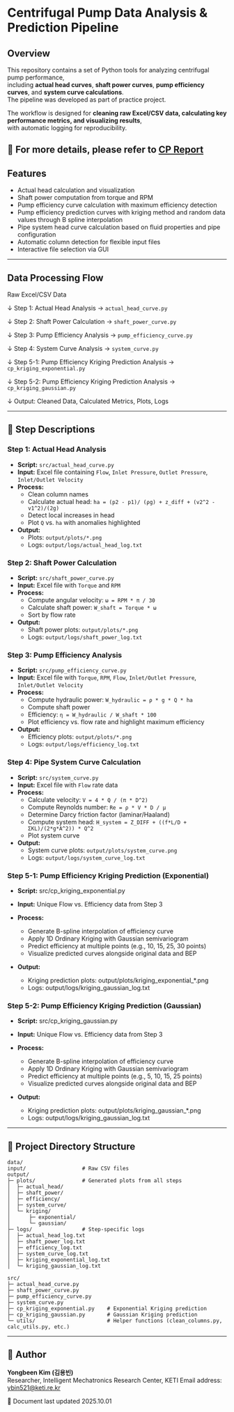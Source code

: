 # Centrifugal Pump Data Analysis & Prediction Pipeline
## Overview
This repository contains a set of Python tools for analyzing centrifugal pump performance,  
including **actual head curves**, **shaft power curves**, **pump efficiency curves**, and **system curve calculations**.  
The pipeline was developed as part of practice project.  

The workflow is designed for **cleaning raw Excel/CSV data, calculating key performance metrics, and visualizing results**,  
with automatic logging for reproducibility.


📑 For more details, please refer to [CP Report](CPreport_KimYongBeen.pdf)
---

## Features
- Actual head calculation and visualization
- Shaft power computation from torque and RPM
- Pump efficiency curve calculation with maximum efficiency detection
- Pump efficiency prediction curves with kriging method and random data values through B spline interpolation
- Pipe system head curve calculation based on fluid properties and pipe configuration
- Automatic column detection for flexible input files
- Interactive file selection via GUI

---

## Data Processing Flow
Raw Excel/CSV Data  

↓ Step 1: Actual Head Analysis → `actual_head_curve.py`  

↓ Step 2: Shaft Power Calculation → `shaft_power_curve.py`  

↓ Step 3: Pump Efficiency Analysis → `pump_efficiency_curve.py`  

↓ Step 4: System Curve Analysis → `system_curve.py` 


↓ Step 5-1: Pump Efficiency Kriging Prediction Analysis → `cp_kriging_exponential.py`


↓ Step 5-2: Pump Efficiency Kriging Prediction Analysis → `cp_kriging_gaussian.py`


↓ Output: Cleaned Data, Calculated Metrics, Plots, Logs

---

## 📝 Step Descriptions

### Step 1: Actual Head Analysis
- **Script:** `src/actual_head_curve.py`
- **Input:** Excel file containing `Flow`, `Inlet Pressure`, `Outlet Pressure`, `Inlet/Outlet Velocity`
- **Process:**
  - Clean column names
  - Calculate actual head: `ha = (p2 - p1)/ (ρg) + z_diff + (v2^2 - v1^2)/(2g)`
  - Detect local increases in head
  - Plot `Q` vs. `ha` with anomalies highlighted
- **Output:**  
  - Plots: `output/plots/*.png`
  - Logs: `output/logs/actual_head_log.txt`


### Step 2: Shaft Power Calculation
- **Script:** `src/shaft_power_curve.py`
- **Input:** Excel file with `Torque` and `RPM`
- **Process:**
  - Compute angular velocity: `ω = RPM * π / 30`
  - Calculate shaft power: `W_shaft = Torque * ω`
  - Sort by flow rate
- **Output:**  
  - Shaft power plots: `output/plots/*.png`
  - Logs: `output/logs/shaft_power_log.txt`


### Step 3: Pump Efficiency Analysis
- **Script:** `src/pump_efficiency_curve.py`
- **Input:** Excel file with `Torque`, `RPM`, `Flow`, `Inlet/Outlet Pressure`, `Inlet/Outlet Velocity`
- **Process:**
  - Compute hydraulic power: `W_hydraulic = ρ * g * Q * ha`
  - Compute shaft power
  - Efficiency: `η = W_hydraulic / W_shaft * 100`
  - Plot efficiency vs. flow rate and highlight maximum efficiency
- **Output:**  
  - Efficiency plots: `output/plots/*.png`
  - Logs: `output/logs/efficiency_log.txt`


### Step 4: Pipe System Curve Calculation
- **Script:** `src/system_curve.py`
- **Input:** Excel file with `Flow` rate data
- **Process:**
  - Calculate velocity: `V = 4 * Q / (π * D^2)`
  - Compute Reynolds number: `Re = ρ * V * D / μ`
  - Determine Darcy friction factor (laminar/Haaland)
  - Compute system head: `H_system = Z_DIFF + ((f*L/D + ΣKL)/(2*g*A^2)) * Q^2`
  - Plot system curve
- **Output:**  
  - System curve plots: `output/plots/system_curve.png`
  - Logs: `output/logs/system_curve_log.txt`


### Step 5-1: Pump Efficiency Kriging Prediction (Exponential)
- **Script:** src/cp_kriging_exponential.py
- **Input:** Unique Flow vs. Efficiency data from Step 3
- **Process:**
  - Generate B-spline interpolation of efficiency curve
  - Apply 1D Ordinary Kriging with Gaussian semivariogram
  - Predict efficiency at multiple points (e.g., 10, 15, 25, 30 points)
  - Visualize predicted curves alongside original data and BEP

- **Output:** 
  - Kriging prediction plots: output/plots/kriging_exponential_*.png
  - Logs: output/logs/kriging_gaussian_log.txt


### Step 5-2: Pump Efficiency Kriging Prediction (Gaussian)
- **Script:** src/cp_kriging_gaussian.py
- **Input:** Unique Flow vs. Efficiency data from Step 3
- **Process:**
  - Generate B-spline interpolation of efficiency curve
  - Apply 1D Ordinary Kriging with Gaussian semivariogram
  - Predict efficiency at multiple points (e.g., 5, 10, 15, 25 points)
  - Visualize predicted curves alongside original data and BEP

- **Output:** 
  - Kriging prediction plots: output/plots/kriging_gaussian_*.png
  - Logs: output/logs/kriging_gaussian_log.txt


---
## 📂 Project Directory Structure
```
data/
input/                  # Raw CSV files
output/
├─ plots/               # Generated plots from all steps
│  ├─ actual_head/
│  ├─ shaft_power/
│  ├─ efficiency/
│  ├─ system_curve/
│  └─ kriging/
│      ├─ exponential/
│      └─ gaussian/
├─ logs/                # Step-specific logs
│  ├─ actual_head_log.txt
│  ├─ shaft_power_log.txt
│  ├─ efficiency_log.txt
│  ├─ system_curve_log.txt
│  ├─ kriging_exponential_log.txt
│  └─ kriging_gaussian_log.txt

src/
├─ actual_head_curve.py
├─ shaft_power_curve.py
├─ pump_efficiency_curve.py
├─ system_curve.py
├─ cp_kriging_exponential.py    # Exponential Kriging prediction
├─ cp_kriging_gaussian.py       # Gaussian Kriging prediction
└─ utils/                       # Helper functions (clean_columns.py, calc_utils.py, etc.)
```
---


## 👤 Author
**Yongbeen Kim (김용빈)**  
Researcher, Intelligent Mechatronics Research Center, KETI
Email address: ybin521@keti.re.kr


📅 Document last updated 2025.10.01

